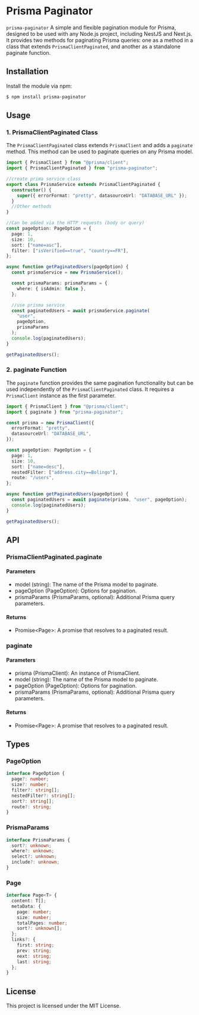 # Prisma Paginator

`prisma-paginator` A simple and flexible pagination module for Prisma, designed to be used with any Node.js project, including NestJS and Next.js. It provides two methods for paginating Prisma queries: one as a method in a class that extends `PrismaClientPaginated`, and another as a standalone paginate function.

## Installation

Install the module via npm:

```bash
$ npm install prisma-paginator
```

## Usage

### 1. PrismaClientPaginated Class

The `PrismaClientPaginated` class extends `PrismaClient` and adds a `paginate` method. This method can be used to paginate queries on any Prisma model.

```ts
import { PrismaClient } from "@prisma/client";
import { PrismaClientPaginated } from "prisma-paginator";

//create prima service class
export class PrismaService extends PrismaClientPaginated {
  constructor() {
    super({ errorFormat: "pretty", datasourceUrl: "DATABASE_URL" });
  }
  //Other methods
}

//Can be added via the HTTP requests (body or query)
const pageOption: PageOption = {
  page: 1,
  size: 10,
  sort: ["name=asc"],
  filter: ["isVerified==true", "country==FR"],
};

async function getPaginatedUsers(pageOption) {
  const prismaService = new PrismaService();

  const prismaParams: prismaParams = {
    where: { isAdmin: false },
  };

  //use prisma service
  const paginatedUsers = await prismaService.paginate(
    "user",
    pageOption,
    prismaParams
  );
  console.log(paginatedUsers);
}

getPaginatedUsers();
```

### 2. paginate Function

The `paginate` function provides the same pagination functionality but can be used independently of the `PrismaClientPaginated` class. It requires a `PrismaClient` instance as the first parameter.

```ts
import { PrismaClient } from "@prisma/client";
import { paginate } from "prisma-paginator";

const prisma = new PrismaClient({
  errorFormat: "pretty",
  datasourceUrl: "DATABASE_URL",
});

const pageOption: PageOption = {
  page: 1,
  size: 10,
  sort: ["name=desc"],
  nestedFilter: ["address.city==Bolingo"],
  route: "/users",
};

async function getPaginatedUsers(pageOption) {
  const paginatedUsers = await paginate(prisma, "user", pageOption);
  console.log(paginatedUsers);
}

getPaginatedUsers();
```

## API

### PrismaClientPaginated.paginate

#### Parameters

- model (string): The name of the Prisma model to paginate.
- pageOption (PageOption): Options for pagination.
- prismaParams (PrismaParams, optional): Additional Prisma query parameters.

#### Returns

- Promise<Page<T>>: A promise that resolves to a paginated result.

### paginate

#### Parameters

- prisma (PrismaClient): An instance of PrismaClient.
- model (string): The name of the Prisma model to paginate.
- pageOption (PageOption): Options for pagination.
- prismaParams (PrismaParams, optional): Additional Prisma query parameters.

#### Returns

- Promise<Page<T>>: A promise that resolves to a paginated result.

## Types

### PageOption

```ts
interface PageOption {
  page?: number;
  size?: number;
  filter?: string[];
  nestedFilter?: string[];
  sort?: string[];
  route?: string;
}
```

### PrismaParams

```ts
interface PrismaParams {
  sort?: unknown;
  where?: unknown;
  select?: unknown;
  include?: unknown;
}
```

### Page

```ts
interface Page<T> {
  content: T[];
  metaData: {
    page: number;
    size: number;
    totalPages: number;
    sort?: unknown[];
  };
  links?: {
    first: string;
    prev: string;
    next: string;
    last: string;
  };
}
```

## License

This project is licensed under the MIT License.

